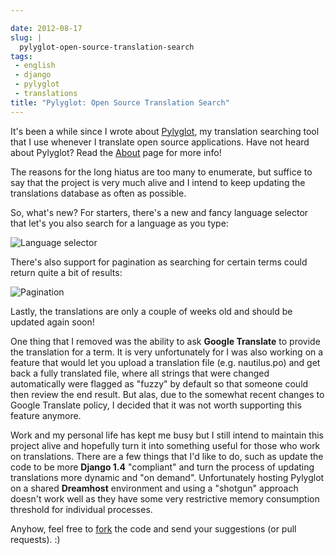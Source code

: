 ```yaml
---

date: 2012-08-17
slug: |
  pylyglot-open-source-translation-search
tags:
 - english
 - django
 - pylyglot
 - translations
title: "Pylyglot: Open Source Translation Search"
---
```


It's been a while since I wrote about
[Pylyglot](http://www.pylyglot.org), my translation searching tool that
I use whenever I translate open source applications. Have not heard
about Pylyglot? Read the [About](http://pylyglot.org/about) page for
more info!

The reasons for the long hiatus are too many to enumerate, but suffice
to say that the project is very much alive and I intend to keep updating
the translations database as often as possible.

So, what's new? For starters, there's a new and fancy language selector
that let's you also search for a language as you type:

![Language selector](https://dl.dropbox.com/u/102224/selector.png)

There's also support for pagination as searching for certain terms could
return quite a bit of results:

![Pagination](https://dl.dropbox.com/u/102224/pagination.png)

Lastly, the translations are only a couple of weeks old and should be
updated again soon!

One thing that I removed was the ability to ask **Google Translate** to
provide the translation for a term. It is very unfortunately for I was
also working on a feature that would let you upload a translation file
(e.g. nautilus.po) and get back a fully translated file, where all
strings that were changed automatically were flagged as "fuzzy" by
default so that someone could then review the end result. But alas, due
to the somewhat recent changes to Google Translate policy, I decided
that it was not worth supporting this feature anymore.

Work and my personal life has kept me busy but I still intend to
maintain this project alive and hopefully turn it into something useful
for those who work on translations. There are a few things that I'd like
to do, such as update the code to be more **Django 1.4** "compliant" and
turn the process of updating translations more dynamic and "on demand".
Unfortunately hosting Pylyglot on a shared **Dreamhost** environment and
using a "shotgun" approach doesn't work well as they have some very
restrictive memory consumption threshold for individual processes.

Anyhow, feel free to [fork](https://github.com/omaciel/pylyglot) the
code and send your suggestions (or pull requests). :)
